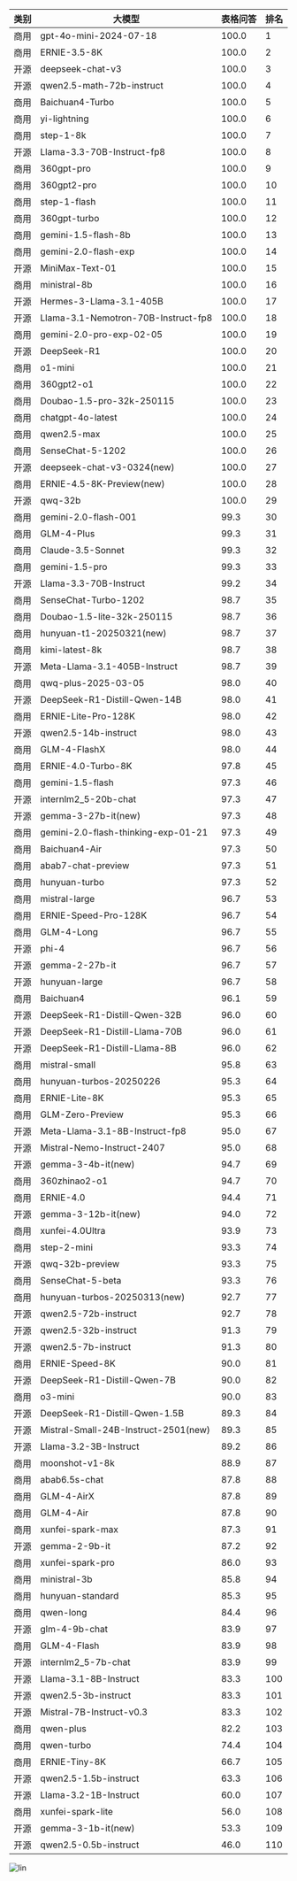 
| 类别 | 大模型                         | 表格问答 | 排名 |
|-----|------------------------------|---------|----|
|商用|gpt-4o-mini-2024-07-18|100.0|1|
|商用|ERNIE-3.5-8K|100.0|2|
|开源|deepseek-chat-v3|100.0|3|
|开源|qwen2.5-math-72b-instruct|100.0|4|
|商用|Baichuan4-Turbo|100.0|5|
|商用|yi-lightning|100.0|6|
|商用|step-1-8k|100.0|7|
|开源|Llama-3.3-70B-Instruct-fp8|100.0|8|
|商用|360gpt-pro|100.0|9|
|商用|360gpt2-pro|100.0|10|
|商用|step-1-flash|100.0|11|
|商用|360gpt-turbo|100.0|12|
|商用|gemini-1.5-flash-8b|100.0|13|
|商用|gemini-2.0-flash-exp|100.0|14|
|开源|MiniMax-Text-01|100.0|15|
|商用|ministral-8b|100.0|16|
|开源|Hermes-3-Llama-3.1-405B|100.0|17|
|开源|Llama-3.1-Nemotron-70B-Instruct-fp8|100.0|18|
|商用|gemini-2.0-pro-exp-02-05|100.0|19|
|开源|DeepSeek-R1|100.0|20|
|商用|o1-mini|100.0|21|
|商用|360gpt2-o1|100.0|22|
|商用|Doubao-1.5-pro-32k-250115|100.0|23|
|商用|chatgpt-4o-latest|100.0|24|
|商用|qwen2.5-max|100.0|25|
|商用|SenseChat-5-1202|100.0|26|
|开源|deepseek-chat-v3-0324(new)|100.0|27|
|商用|ERNIE-4.5-8K-Preview(new)|100.0|28|
|开源|qwq-32b|100.0|29|
|商用|gemini-2.0-flash-001|99.3|30|
|商用|GLM-4-Plus|99.3|31|
|商用|Claude-3.5-Sonnet|99.3|32|
|商用|gemini-1.5-pro|99.3|33|
|开源|Llama-3.3-70B-Instruct|99.2|34|
|商用|SenseChat-Turbo-1202|98.7|35|
|商用|Doubao-1.5-lite-32k-250115|98.7|36|
|商用|hunyuan-t1-20250321(new)|98.7|37|
|商用|kimi-latest-8k|98.7|38|
|开源|Meta-Llama-3.1-405B-Instruct|98.7|39|
|商用|qwq-plus-2025-03-05|98.0|40|
|开源|DeepSeek-R1-Distill-Qwen-14B|98.0|41|
|商用|ERNIE-Lite-Pro-128K|98.0|42|
|开源|qwen2.5-14b-instruct|98.0|43|
|商用|GLM-4-FlashX|98.0|44|
|商用|ERNIE-4.0-Turbo-8K|97.8|45|
|商用|gemini-1.5-flash|97.3|46|
|开源|internlm2_5-20b-chat|97.3|47|
|开源|gemma-3-27b-it(new)|97.3|48|
|商用|gemini-2.0-flash-thinking-exp-01-21|97.3|49|
|商用|Baichuan4-Air|97.3|50|
|商用|abab7-chat-preview|97.3|51|
|商用|hunyuan-turbo|97.3|52|
|商用|mistral-large|96.7|53|
|商用|ERNIE-Speed-Pro-128K|96.7|54|
|商用|GLM-4-Long|96.7|55|
|开源|phi-4|96.7|56|
|开源|gemma-2-27b-it|96.7|57|
|开源|hunyuan-large|96.7|58|
|商用|Baichuan4|96.1|59|
|开源|DeepSeek-R1-Distill-Qwen-32B|96.0|60|
|开源|DeepSeek-R1-Distill-Llama-70B|96.0|61|
|开源|DeepSeek-R1-Distill-Llama-8B|96.0|62|
|商用|mistral-small|95.8|63|
|商用|hunyuan-turbos-20250226|95.3|64|
|商用|ERNIE-Lite-8K|95.3|65|
|商用|GLM-Zero-Preview|95.3|66|
|开源|Meta-Llama-3.1-8B-Instruct-fp8|95.0|67|
|开源|Mistral-Nemo-Instruct-2407|95.0|68|
|开源|gemma-3-4b-it(new)|94.7|69|
|商用|360zhinao2-o1|94.7|70|
|商用|ERNIE-4.0|94.4|71|
|开源|gemma-3-12b-it(new)|94.0|72|
|商用|xunfei-4.0Ultra|93.9|73|
|商用|step-2-mini|93.3|74|
|开源|qwq-32b-preview|93.3|75|
|商用|SenseChat-5-beta|93.3|76|
|商用|hunyuan-turbos-20250313(new)|92.7|77|
|开源|qwen2.5-72b-instruct|92.7|78|
|开源|qwen2.5-32b-instruct|91.3|79|
|开源|qwen2.5-7b-instruct|91.3|80|
|商用|ERNIE-Speed-8K|90.0|81|
|开源|DeepSeek-R1-Distill-Qwen-7B|90.0|82|
|商用|o3-mini|90.0|83|
|开源|DeepSeek-R1-Distill-Qwen-1.5B|89.3|84|
|开源|Mistral-Small-24B-Instruct-2501(new)|89.3|85|
|开源|Llama-3.2-3B-Instruct|89.2|86|
|商用|moonshot-v1-8k|88.9|87|
|商用|abab6.5s-chat|87.8|88|
|商用|GLM-4-AirX|87.8|89|
|商用|GLM-4-Air|87.8|90|
|商用|xunfei-spark-max|87.3|91|
|开源|gemma-2-9b-it|87.2|92|
|商用|xunfei-spark-pro|86.0|93|
|商用|ministral-3b|85.8|94|
|商用|hunyuan-standard|85.3|95|
|商用|qwen-long|84.4|96|
|开源|glm-4-9b-chat|83.9|97|
|商用|GLM-4-Flash|83.9|98|
|开源|internlm2_5-7b-chat|83.9|99|
|开源|Llama-3.1-8B-Instruct|83.3|100|
|开源|qwen2.5-3b-instruct|83.3|101|
|开源|Mistral-7B-Instruct-v0.3|83.3|102|
|商用|qwen-plus|82.2|103|
|商用|qwen-turbo|74.4|104|
|商用|ERNIE-Tiny-8K|66.7|105|
|开源|qwen2.5-1.5b-instruct|63.3|106|
|开源|Llama-3.2-1B-Instruct|60.0|107|
|商用|xunfei-spark-lite|56.0|108|
|开源|gemma-3-1b-it(new)|53.3|109|
|开源|qwen2.5-0.5b-instruct|46.0|110|


![lin](../pic/表格问答.png)
